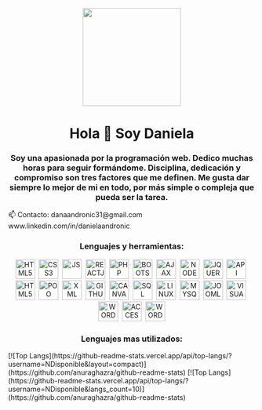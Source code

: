 <div id="header" align="center">
    <img src="https://media.giphy.com/media/CuuSHzuc0O166MRfjt/giphy.gif" width="200">
    <h1 align="center"> Hola 👋 Soy Daniela</h1>
    <h3>Soy una apasionada por la programación web. Dedico muchas horas para seguir formándome. 
        Disciplina, dedicación y compromiso son tres factores que me definen. 
        Me gusta dar siempre lo mejor de mi en todo, por más simple o compleja que pueda ser la tarea.
    </h3>
</div>
     📫 Contacto: danaandronic31@gmail.com
     </br>
                   www.linkedin.com/in/danielaandronic
    <div align="center">
        <h3>Lenguajes y herramientas:</h3>
        <img src="https://img1.freepng.es/20180320/svw/kisspng-html-web-design-scalable-vector-graphics-world-wid-html5-icon-hd-5ab0c85bded183.9685825515215350679127.jpg"  
        title="HTML5" alt="HTML5" width="40" height="40">&nbsp;
        <img src="https://cdn.icon-icons.com/icons2/2415/PNG/512/css_original_wordmark_logo_icon_146576.png" 
        title="CSS3" alt="CSS3" width="40" height="40">&nbsp;
        <img src="https://img2.freepng.es/20180716/gyy/kisspng-javascript-computer-icons-software-developer-casca-javascript-logo-5b4ca5d6055ec0.625573901531749846022.jpg" 
        title="JS" alt="JS" width="40" height="40">&nbsp;
        <img src="https://img2.freepng.es/20180410/dbq/kisspng-react-javascript-responsive-web-design-github-angu-github-5accac24ced243.4761515415233628528472.jpg" 
        title="REACTJS" alt="REACTJS" width="40" height="40">&nbsp;
        <img src="https://img2.freepng.es/20180904/xhu/kisspng-logo-image-computer-icons-php-portable-network-gra-william-davies-meng-mongodb-5b8e9698822d99.0636011515360713205332.jpg" 
        title="PHP" alt="PHP" width="40" height="40">&nbsp;
        <img src="https://getbootstrap.com/docs/5.2/assets/brand/bootstrap-logo-shadow.png" 
        title="BOOTSTRAP" alt="BOOTSTRAP" width="40" height="40">&nbsp;
        <img src="https://coregenicsoftwares.com/wp-content/uploads/2022/01/pngkit_ajax-logo-png_3783642.png" 
        title="AJAX" alt="AJAX" width="40" height="40">&nbsp;
        <img src="https://img2.freepng.es/20180425/jrw/kisspng-node-js-javascript-web-application-express-js-comp-5ae0f84e2a4242.1423638015246930701731.jpg" 
        title="NODEJS" alt="NODEJS" width="40" height="40">&nbsp;
        <img src="https://img1.freepng.es/20180828/wy/kisspng-1st-century-logo-brand-electric-motor-duoweb-5b85a15fbc9422.4421275015354842557724.jpg" 
        title="JQUERY" alt="JQUERY" width="40" height="40">&nbsp;
        <img src="https://img2.freepng.es/20180618/avk/kisspng-computer-icons-api-5b279e6bb53105.6204844815293231157422.jpg" 
        title="API" alt="API" width="40" height="40">&nbsp;
        <img src="https://img2.freepng.es/20190517/zhi/kisspng-asp-net-mvc-php-computer-software-spring-framework-5cde58c5037fb0.8087295015580755890143.jpg" 
        title="MVC" alt="HTML5" width="MVC" height="40">&nbsp;
        <img src="https://compu2poo.files.wordpress.com/2013/12/imag-prog-poo1.jpg" 
        title="POO" alt="POO" width="40" height="40">&nbsp;
        <img src="https://icons-for-free.com/download-icon-file+xml+icon-1320183613266774856_512.png" 
        title="XML" alt="XML" width="40" height="40">&nbsp;
        <img src="https://1000marcas.net/wp-content/uploads/2020/02/GitHub-logo-1.jpg" 
        title="GITHUB" alt="GITHUB" width="40" height="40">&nbsp;
        <img src="https://www.viajandosimple.com/wp-content/uploads/2022/04/Canva-Nuevo-Logotipo-650x366-1.jpg" 
        title="CANVA" alt="CANVA" width="40" height="40">&nbsp;
        <img src="https://img2.freepng.es/20190610/gou/kisspng-microsoft-azure-sql-database-microsoft-azure-sql-d-postani-spletni-razvijalec-izberite-svojo-uno-5cfe7bd5b6e377.6992930615601817177491.jpg" 
        title="SQL" alt="SQL" width="40" height="40">&nbsp;
        <img src="https://logos-marcas.com/wp-content/uploads/2020/09/Linux-Emblema.png" 
        title="LINUX" alt="LINUX" width="40" height="40">&nbsp;
        <img src="https://icon-library.com/images/mysql-icon/mysql-icon-9.jpg" 
        title="MYSQL" alt="MYSQL" width="40" height="40">&nbsp;
        <img src="https://es.seaicons.com/wp-content/uploads/2016/03/joomla-icon.png" 
        title="JOOMLA" alt="JOOMLA" width="40" height="40">&nbsp;
        <img src="https://e7.pngegg.com/pngimages/910/226/png-clipart-visual-studio-2010-developpez-pour-le-web-avec-c-4-framework-entity-4-asp-net-4-silverlight-4-et-wcf-ria-services-logo-visual-basic-microsoft-visual-studio-visual-programming.png" 
        title="VISUAL STUDIO" alt="VISUAL STUDIO" width="40" height="40">&nbsp;
        <img src="https://cdn.icon-icons.com/icons2/836/PNG/512/Wordpress_icon-icons.com_66780.png" 
        title="WORDPRESS" alt="WORDPRESS" width="40" height="40">&nbsp;
        <img src="https://upload.wikimedia.org/wikipedia/commons/thumb/f/f1/Microsoft_Office_Access_%282019-present%29.svg/800px-Microsoft_Office_Access_%282019-present%29.svg.png" 
        title="ACCESS" alt="ACCESS" width="40" height="40">&nbsp;
        <img src="https://www.rpbgeducation.online/wp-content/uploads/2018/06/Word-icon.png" 
        title="WORD" alt="WORD" width="40" height="40">
    <h3>Lenguajes mas utilizados:</h3>
    </div>
[![Top Langs](https://github-readme-stats.vercel.app/api/top-langs/?username=NDisponible&layout=compact)](https://github.com/anuraghazra/github-readme-stats)
[![Top Langs](https://github-readme-stats.vercel.app/api/top-langs/?username=NDisponible&langs_count=10)](https://github.com/anuraghazra/github-readme-stats)
